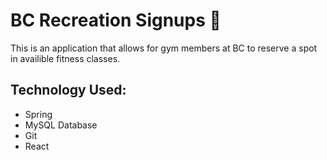 # BC Recreation Signups 💪

This is an application that allows for gym members at BC to reserve a spot in availible fitness classes.

## Technology Used:
- Spring
- MySQL Database
- Git
- React
